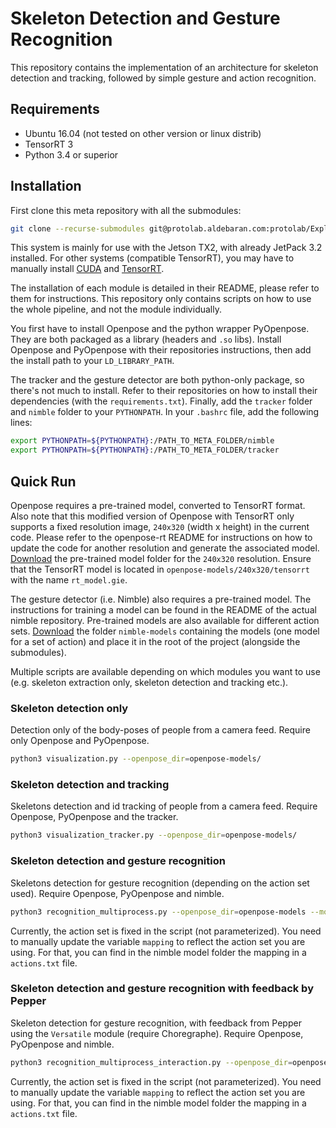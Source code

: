 # Skeleton Detection and Gesture Recognition

This repository contains the implementation of an architecture for skeleton detection and tracking, followed by simple gesture and action recognition.

## Requirements

* Ubuntu 16.04 (not tested on other version or linux distrib)
* TensorRT 3
* Python 3.4 or superior

## Installation

First clone this meta repository with all the submodules:

```bash
git clone --recurse-submodules git@protolab.aldebaran.com:protolab/Exploration/Skeleton_action/meta_skeleton_action.git
```

This system is mainly for use with the Jetson TX2, with already JetPack 3.2 installed. For other systems (compatible TensorRT), you may have to manually install [CUDA](https://docs.nvidia.com/cuda/cuda-installation-guide-linux/index.html) and [TensorRT](https://docs.nvidia.com/deeplearning/sdk/tensorrt-install-guide/index.html).

The installation of each module is detailed in their README, please refer to them for instructions. This repository only contains scripts on how to use the whole pipeline, and not the module individually.

You first have to install Openpose and the python wrapper PyOpenpose. They are both packaged as a library (headers and `.so` libs). Install Openpose and PyOpenpose with their repositories instructions, then add the install path to your `LD_LIBRARY_PATH`.

The tracker and the gesture detector are both python-only package, so there's not much to install. Refer to their repositories on how to install their dependencies (with the `requirements.txt`). Finally, add the `tracker` folder and `nimble` folder to your `PYTHONPATH`. In your `.bashrc` file, add the following lines:

```bash
export PYTHONPATH=${PYTHONPATH}:/PATH_TO_META_FOLDER/nimble
export PYTHONPATH=${PYTHONPATH}:/PATH_TO_META_FOLDER/tracker
```

## Quick Run

Openpose requires a pre-trained model, converted to TensorRT format. Also note that this modified version of Openpose with TensorRT only supports a fixed resolution image, `240x320` (width x height) in the current code. Please refer to the openpose-rt README for instructions on how to update the code for another resolution and generate the associated model.
[Download](https://drive.google.com/drive/folders/1YYtXBBpVhDlS8bw8OZ4lWBB4sFUHvG0g?usp=sharing) the pre-trained model folder for the `240x320` resolution. Ensure that the TensorRT model is located in `openpose-models/240x320/tensorrt` with the name `rt_model.gie`.

The gesture detector (i.e. Nimble) also requires a pre-trained model. The instructions for training a model can be found in the README of the actual nimble repository. Pre-trained models are also available for different action sets. [Download](https://drive.google.com/drive/folders/1jX7KAMbARHD8-7QM8RPcnOus5Pmy-UHu?usp=sharing) the folder `nimble-models` containing the models (one model for a set of action) and place it in the root of the project (alongside the submodules).

Multiple scripts are available depending on which modules you want to use (e.g. skeleton extraction only, skeleton detection and tracking etc.).

### Skeleton detection only

Detection only of the body-poses of people from a camera feed. Require only Openpose and PyOpenpose.

```bash
python3 visualization.py --openpose_dir=openpose-models/
```

### Skeleton detection and tracking

Skeletons detection and id tracking of people from a camera feed. Require Openpose, PyOpenpose and the tracker.

```bash
python3 visualization_tracker.py --openpose_dir=openpose-models/
```

### Skeleton detection and gesture recognition

Skeletons detection for gesture recognition (depending on the action set used). Require Openpose, PyOpenpose and nimble.

```bash
python3 recognition_multiprocess.py --openpose_dir=openpose-models --model=nimble-models/model_set_1/model_l2_detection --threshold=0.8
```

Currently, the action set is fixed in the script (not parameterized). You need to manually update the variable `mapping` to reflect the action set you are using. For that, you can find in the nimble model folder the mapping in a `actions.txt` file.

### Skeleton detection and gesture recognition with feedback by Pepper

Skeleton detection for gesture recognition, with feedback from Pepper using the `Versatile` module (require Choregraphe). Require Openpose, PyOpenpose and nimble.

```bash
python3 recognition_multiprocess_interaction.py --openpose_dir=openpose-models/240x320 --model=nimble-models/model_set_1/model_l2_detection --threshold=0.8 --robot_ip=IP_ROBOT
```

Currently, the action set is fixed in the script (not parameterized). You need to manually update the variable `mapping` to reflect the action set you are using. For that, you can find in the nimble model folder the mapping in a `actions.txt` file.